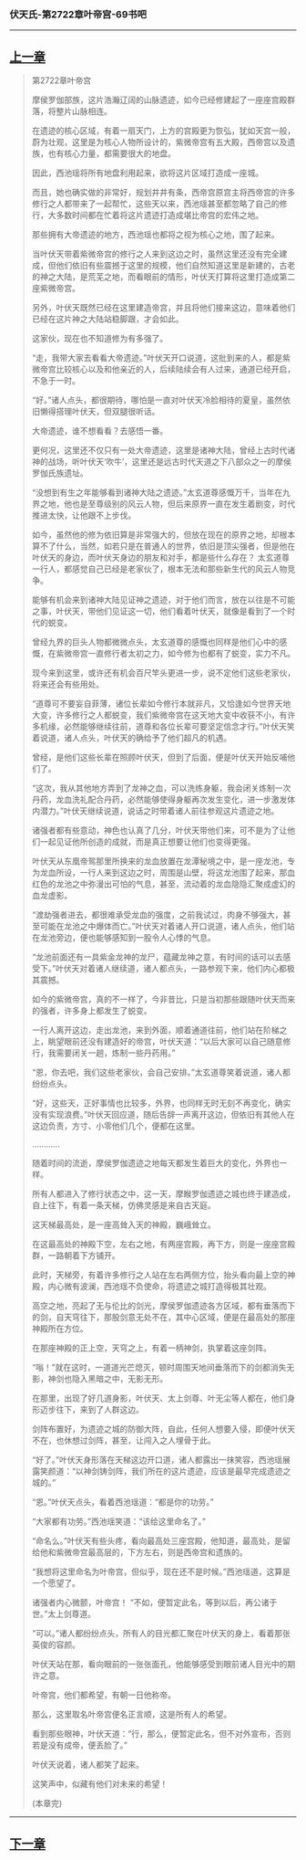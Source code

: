 ### 伏天氏-第2722章叶帝宫-69书吧

--------
[上一章](./cf1f4428e362210d09502aef867eac49.md)
--------


>
>
>
>第2722章叶帝宫
>
>摩侯罗伽部族，这片浩瀚辽阔的山脉遗迹，如今已经修建起了一座座宫殿群落，将整片山脉相连。
>
>在遗迹的核心区域，有着一扇天门，上方的宫殿更为恢弘，犹如天宫一般，蔚为壮观，这里是为核心人物所设计的，紫微帝宫有五大殿，西帝宫以及遗族，也有核心力量，都需要很大的地盘。
>
>因此，西池瑶将所有地盘利用起来，欲将这片区域打造成一座城。
>
>而且，她也确实做的非常好，规划井井有条，西帝宫原宫主将西帝宫的许多修行之人都带来了一起帮忙，这些天以来，西池瑶甚至都忽略了自己的修行，大多数时间都在忙着将这片遗迹打造成堪比帝宫的宏伟之地。
>
>那些拥有大帝遗迹的地方，西池瑶也都将之视为核心之地，围了起来。
>
>当叶伏天带着紫微帝宫的修行之人来到这边之时，虽然这里还没有完全建成，但他们依旧有些震撼于这里的规模，他们自然知道这里是新建的，古老的神之大陆，是荒芜之地，而看眼前的情形，叶伏天打算将这里打造成第二座紫微帝宫。
>
>另外，叶伏天既然已经在这里建造帝宫，并且将他们接来这边，意味着他们已经在这片神之大陆站稳脚跟，才会如此。
>
>这家伙，现在也不知道修为有多强了。
>
>“走，我带大家去看看大帝遗迹。”叶伏天开口说道，这批到来的人，都是紫微帝宫比较核心以及和他亲近的人，后续陆续会有人过来，通道已经开启，不急于一时。
>
>“好。”诸人点头，都很期待，哪怕是一直对叶伏天冷脸相待的夏皇，虽然依旧懒得搭理叶伏天，但双腿很听话。
>
>大帝遗迹，谁不想看看？去感悟一番。
>
>更何况，这里还不仅只有一处大帝遗迹，这里是诸神大陆，曾经上古时代诸神的战场，听叶伏天‘吹牛’，这里还是远古时代天道之下八部众之一的摩侯罗伽氏族遗址。
>
>“没想到有生之年能够看到诸神大陆之遗迹。”太玄道尊感慨万千，当年在九界之地，他也是至尊级别的风云人物，但后来原界一直在发生着剧变，时代推进太快，让他跟不上步伐。
>
>如今，虽然他的修为依旧算是非常强大的，但放在现在的原界之地，却根本算不了什么，当然，如若只是在普通人的世界，依旧是顶尖强者，但是他在叶伏天的身边，而叶伏天身边的朋友和对手，都是些什么存在？
>太玄道尊一行人，都感觉自己已经是老家伙了，根本无法和那些新生代的风云人物竞争。
>
>能够有机会来到诸神大陆见证神之遗迹，对于他们而言，放在以往是不可能之事，叶伏天，带他们见证这一切，他们看着叶伏天，就像是看到了一个时代的蜕变。
>
>曾经九界的巨头人物都微微点头，太玄道尊的感慨也同样是他们心中的感慨，在紫微帝宫一直修行者太初之力，如今修为也都有了蜕变，实力不凡。
>
>现今来到这里，或许还有机会百尺竿头更进一步，说不定他们这些老家伙，将来还会有些用处。
>
>“道尊可不要妄自菲薄，诸位长辈如今修行本就非凡，又恰逢如今世界天地大变，许多修行之人都蜕变，我们紫微帝宫在这天地大变中收获不小，有许多机缘，必然能够继续往前，道尊和各位长辈可要坚定信念才行。”叶伏天笑着说道，诸人点头，叶伏天的确给予了他们超凡的机遇。
>
>曾经，是他们这些长辈在照顾叶伏天，但到了后面，便是叶伏天开始反哺他们了。
>
>“这次，我从其他地方弄到了龙神之血，可以洗练身躯，我会闭关炼制一次丹药，龙血洗礼配合丹药，必然能够使得身躯再次发生变化，进一步激发体内潜力。”叶伏天继续说道，说话之时带着诸人前往参观这片遗迹之地。
>
>诸强者都有些意动，神色也认真了几分，叶伏天带他们来，可不是为了让他们一起见证他所创造的成就，而是真正想要让他们也变得更强。
>
>叶伏天从东凰帝鸳那里所换来的龙血放置在龙潭秘境之中，是一座龙池，专为龙血所设，一行人来到这边之时，周围是山壁，将这龙池围了起来，那血红色的龙池之中弥漫出可怕的气息，甚至，流动着的龙血隐隐汇聚成虚幻的血龙虚影。
>
>“渡劫强者进去，都很难承受龙血的强度，之前我试过，肉身不够强大，甚至可能在龙池之中爆体而亡。”叶伏天对着诸人开口说道，诸人点头，他们站在龙池旁边，便也能够感知到一股令人心悸的气息。
>
>“龙池前面还有一具紫金龙神的龙尸，蕴藏龙神之意，有时间的话可以去感受下。”叶伏天对着诸人继续道，诸人都点头，一路参观下来，他们内心都极其震撼。
>
>如今的紫微帝宫，真的不一样了，今非昔比，只是当初那些跟随叶伏天而来的强者，许多身上都发生了蜕变。
>
>一行人离开这边，走出龙池，来到外面，顺着通道往前，他们站在阶梯之上，眺望眼前还没有建造好的帝宫，叶伏天道：“以后大家可以自己随意修行，我需要闭关一趟，炼制一些丹药用。”
>
>“恩，你去吧，我们这些老家伙，会自己安排。”太玄道尊笑着说道，诸人都纷纷点头。
>
>“好，这些天，正好事情也比较多，外界，也同样无时无刻不再变化，确实没有实现浪费。”叶伏天回应道，随后告辞一声离开这边，但依旧有其他人在这边负责，方寸、小零他们几个，便都在这里。
>
>…………
>
>随着时间的流逝，摩侯罗伽遗迹之地每天都发生着巨大的变化，外界也一样。
>
>所有人都进入了修行状态之中，这一天，摩睺罗伽遗迹之城也终于建造成，自上往下，有着一条天梯，仿佛灵感是来自古天庭。
>
>这天梯最高处，是一座高耸入天的神殿，巍峨耸立。
>
>在这最高处的神殿下空，左右之地，有两座宫殿，再下方，则是一座座宫殿群，一路朝着下方铺开。
>
>此时，天梯旁，有着许多修行之人站在左右两侧方位，抬头看向最上空的神殿，内心微有波澜，西池瑶不负使命，将遗迹之城打造得极其壮观。
>
>高空之地，亮起了无与伦比的剑光，摩侯罗伽遗迹各方区域，都有垂落而下的剑，自天穹往下，那股剑意无处不在，其中心区域，便是在最高处的那座神殿所在方位。
>
>在那座神殿的正上空，天穹之上，有着一柄神剑，执掌着这座剑阵。
>
>“嗡！”就在这时，一道道光芒熄灭，顿时周围天地间垂落而下的剑都消失无影，神剑也隐入黑暗之中，无影无形。
>
>在那里，出现了好几道身影，叶伏天、太上剑尊、叶无尘等人都在，他们身形迈步往下，来到了人群这边。
>
>剑阵布置好，为遗迹之城的防御大阵，自此，任何人想要入侵，即便叶伏天不在，也休想过剑阵，甚至，让闯入之人埋骨于此。
>
>“好了。”叶伏天身形落在天梯这边开口道，诸人都露出一抹笑容，西池瑶展露笑颜道：“以神剑铸剑阵，我们所在的这片遗迹，应该是最早完成遗迹之城的。”
>
>“恩。”叶伏天点头，看着西池瑶道：“都是你的功劳。”
>
>“大家都有功劳。”西池瑶笑道：“该给这里命名了。”
>
>“命名么。”叶伏天有些头疼，看向最高处三座宫殿，他知道，最高处，是留给他和紫微帝宫最高层的，下方左右，则是西帝宫和遗族的。
>
>“我想将这里命名为叶帝宫，但似乎，现在还不是时候。”西池瑶道，这算是一个愿望了。
>
>诸强者内心微颤，叶帝宫！
>“不如，便暂定此名，等到以后，再公诸于世。”太上剑尊道。
>
>“可以。”诸人都纷纷点头，所有人的目光都汇聚在叶伏天的身上，看着那张英俊的容颜。
>
>叶伏天站在那，看向眼前的一张张面孔，他能够感受到眼前诸人目光中的期许之意。
>
>叶帝宫，他们都希望，有朝一日他称帝。
>
>那么，这里取名叶帝宫便名正言顺，这是所有人的希望。
>
>看到那些眼神，叶伏天道：“行，那么，便暂定此名，但不对外宣布，否则若是没有成帝，便丢脸了。”
>
>叶伏天说着，诸人都笑了起来。
>
>这笑声中，似藏有他们对未来的希望！
>
>(本章完)
>
>

--------
[下一章](./ec1aabb9a4beed01fd3bae0ba7457931.md)
--------
